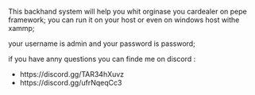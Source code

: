 This backhand system will help you whit orginase you cardealer on pepe framework;
you can run it on your host or even on windows host withe xammp;

your username is admin and your password is password;

if you have anny questions you can finde me on discord :
<ul>
    <li>https://discord.gg/TAR34hXuvz</li>
    <li>https://discord.gg/ufrNqeqCc3</li>
</ul>
